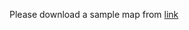 Please download a sample map from [link]([https://www.google.com](https://drive.google.com/drive/folders/1MiEcMsDMZygPo8gnuGKLqyAQFSWr4WxA?usp=drive_link)https://drive.google.com/drive/folders/1MiEcMsDMZygPo8gnuGKLqyAQFSWr4WxA?usp=drive_link)
